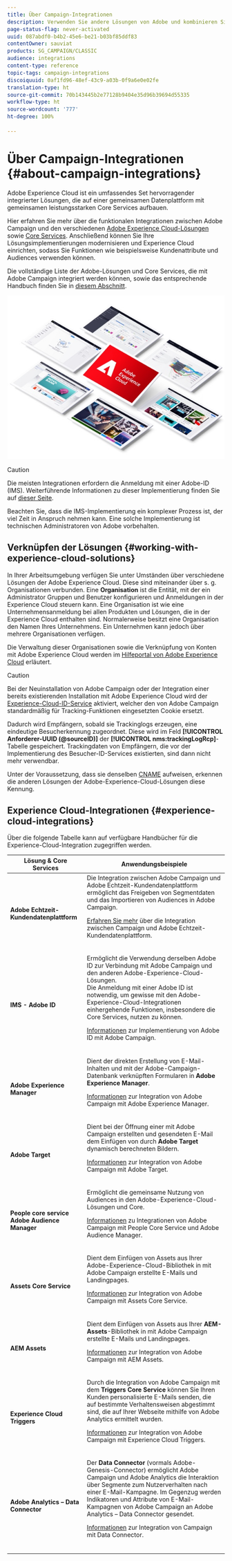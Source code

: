 ```yaml
---
title: Über Campaign-Integrationen
description: Verwenden Sie andere Lösungen von Adobe und kombinieren Sie deren verschiedenen Funktionen mit Campaign.
page-status-flag: never-activated
uuid: 087abdf0-b4b2-45e6-be21-b03bf85ddf83
contentOwner: sauviat
products: SG_CAMPAIGN/CLASSIC
audience: integrations
content-type: reference
topic-tags: campaign-integrations
discoiquuid: 0af1fd96-48ef-43c9-a03b-0f9a6e0e02fe
translation-type: ht
source-git-commit: 70b143445b2e77128b9404e35d96b39694d55335
workflow-type: ht
source-wordcount: '777'
ht-degree: 100%

---
```



# Über Campaign-Integrationen {#about-campaign-integrations}

Adobe Experience Cloud ist ein umfassendes Set hervorragender integrierter Lösungen, die auf einer gemeinsamen Datenplattform mit gemeinsamen leistungsstarken Core Services aufbauen.

Hier erfahren Sie mehr über die funktionalen Integrationen zwischen Adobe Campaign und den verschiedenen [Adobe Experience Cloud-Lösungen](https://docs.adobe.com/content/help/de-DE/core-services/interface/marketing-cloud-integrations.html) sowie [Core Services](https://docs.adobe.com/content/help/de-DE/core-services/interface/about-core-services/core-services.html). Anschließend können Sie Ihre Lösungsimplementierungen modernisieren und Experience Cloud einrichten, sodass Sie Funktionen wie beispielsweise Kundenattribute und Audiences verwenden können.

Die vollständige Liste der Adobe-Lösungen und Core Services, die mit Adobe Campaign integriert werden können, sowie das entsprechende Handbuch finden Sie in [diesem Abschnitt](#experience-cloud-integrations).

![](assets/ExCloud-solutions.png)


>[!CAUTION]
>
>Die meisten Integrationen erfordern die Anmeldung mit einer Adobe-ID (IMS). Weiterführende Informationen zu dieser Implementierung finden Sie auf [dieser Seite](../../integrations/using/about-adobe-id.md).
>
>Beachten Sie, dass die IMS-Implementierung ein komplexer Prozess ist, der viel Zeit in Anspruch nehmen kann. Eine solche Implementierung ist technischen Administratoren von Adobe vorbehalten.

## Verknüpfen der Lösungen {#working-with-experience-cloud-solutions}

In Ihrer Arbeitsumgebung verfügen Sie unter Umständen über verschiedene Lösungen der Adobe Experience Cloud. Diese sind miteinander über s. g. Organisationen verbunden. Eine **Organisation** ist die Entität, mit der ein Administrator Gruppen und Benutzer konfigurieren und Anmeldungen in der Experience Cloud steuern kann. Eine Organisation ist wie eine Unternehmensanmeldung bei allen Produkten und Lösungen, die in der Experience Cloud enthalten sind. Normalerweise besitzt eine Organisation den Namen Ihres Unternehmens. Ein Unternehmen kann jedoch über mehrere Organisationen verfügen.

Die Verwaltung dieser Organisationen sowie die Verknüpfung von Konten mit Adobe Experience Cloud werden im [Hilfeportal von Adobe Experience Cloud](https://docs.adobe.com/content/help/de-DE/core-services/interface/manage-users-and-products/organizations.html) erläutert.

>[!CAUTION]
>
>Bei der Neuinstallation von Adobe Campaign oder der Integration einer bereits existierenden Installation mit Adobe Experience Cloud wird der [Experience-Cloud-ID-Service](https://docs.adobe.com/content/help/de-DE/id-service/using/home.html) aktiviert, welcher den von Adobe Campaign standardmäßig für Tracking-Funktionen eingesetzten Cookie ersetzt.
>
>Dadurch wird Empfängern, sobald sie Trackinglogs erzeugen, eine eindeutige Besucherkennung zugeordnet. Diese wird im Feld **[!UICONTROL Anforderer-UUID (@sourceID)]** der **[!UICONTROL nms:trackingLogRcp]**-Tabelle gespeichert. Trackingdaten von Empfängern, die vor der Implementierung des Besucher-ID-Services existierten, sind dann nicht mehr verwendbar.
>
>Unter der Voraussetzung, dass sie denselben [CNAME](https://docs.adobe.com/content/help/de-DE/id-service/using/reference/analytics-reference/cname.html) aufweisen, erkennen die anderen Lösungen der Adobe-Experience-Cloud-Lösungen diese Kennung.

## Experience Cloud-Integrationen {#experience-cloud-integrations}

Über die folgende Tabelle kann auf verfügbare Handbücher für die Experience-Cloud-Integration zugegriffen werden.

<table> 
 <thead> 
  <tr> 
   <th> Lösung &amp; Core Services<br /> </th> 
   <th> Anwendungsbeispiele<br /> </th> 
  </tr> 
 </thead> 
 <tbody> 
  <tr> 
   <td> <strong>Adobe Echtzeit-Kundendatenplattform</strong><br /> </td> 
   <td> Die Integration zwischen Adobe Campaign und Adobe Echtzeit-Kundendatenplattform ermöglicht das Freigeben von Segmentdaten und das Importieren von Audiences in Adobe Campaign.<br /> <p><a href="https://docs.adobe.com/content/help/de-DE/experience-platform/rtcdp/destinations/destinations-cat/adobe-destinations/adobe-campaign-destination.html">Erfahren Sie mehr</a> über die Integration zwischen Campaign und Adobe Echtzeit-Kundendatenplattform.</p><br /> </td> 
  </tr> 
  <tr> 
   <td> <strong>IMS - Adobe ID</strong><br /> </td> 
   <td> Ermöglicht die Verwendung derselben Adobe ID zur Verbindung mit Adobe Campaign und den anderen Adobe-Experience-Cloud-Lösungen.<br /> Die Anmeldung mit einer Adobe ID ist notwendig, um gewisse mit den Adobe-Experience-Cloud-Integrationen einhergehende Funktionen, insbesondere die Core Services, nutzen zu können.<br /> <p><a href="../../integrations/using/about-adobe-id.md">Informationen</a> zur Implementierung von Adobe ID mit Adobe Campaign.</p><br /> </td> 
  </tr> 
  <tr> 
   <td> <strong>Adobe Experience Manager</strong><br /> </td> 
   <td> Dient der direkten Erstellung von E-Mail-Inhalten und mit der Adobe-Campaign-Datenbank verknüpften Formularen in <strong>Adobe Experience Manager</strong>.<br /> <p><a href="../../integrations/using/about-adobe-experience-manager.md">Informationen</a> zur Integration von Adobe Campaign mit Adobe Experience Manager.</p><br /> </td> 
  </tr> 
  <tr> 
   <td> <strong>Adobe Target</strong><br /> </td> 
   <td> Dient bei der Öffnung einer mit Adobe Campaign erstellten und gesendeten E-Mail dem Einfügen von durch <strong>Adobe Target</strong> dynamisch berechneten Bildern.<br /> <p><a href="../../integrations/using/integrating-with-adobe-target.md">Informationen</a> zur Integration von Adobe Campaign mit Adobe Target.</p><br /> </td> 
  </tr> 
  <tr> 
   <td> <strong>People core service</strong><br /> <strong>Adobe Audience Manager</strong><br /> </td> 
   <td> Ermöglicht die gemeinsame Nutzung von Audiences in den Adobe-Experience-Cloud-Lösungen und Core.<br /> <p><a href="../../integrations/using/sharing-audiences-with-adobe-experience-cloud.md">Informationen</a> zu Integrationen von Adobe Campaign mit People Core Service und Adobe Audience Manager.</p><br /> </td> 
  </tr> 
  <tr> 
   <td> <strong>Assets Core Service</strong><br /> </td> 
   <td> Dient dem Einfügen von Assets aus Ihrer Adobe-Experience-Cloud-Bibliothek in mit Adobe Campaign erstellte E-Mails und Landingpages.<br /> <p><a href="../../integrations/using/configuring-access-to-assets.md#integrating-with-experience-cloud-assets">Informationen</a> zur Integration von Adobe Campaign mit Assets Core Service.</p><br /> </td> 
  </tr> 
  <tr> 
   <td> <strong>AEM Assets</strong><br /> </td> 
   <td> Dient dem Einfügen von Assets aus Ihrer <strong>AEM-Assets</strong>-Bibliothek in mit Adobe Campaign erstellte E-Mails und Landingpages.<br /> <p><a href="../../integrations/using/configuring-access-to-assets.md#integrating-with-aem-assets">Informationen</a> zur Integration von Adobe Campaign mit AEM Assets.</p><br /> </td> 
  </tr> 
  <tr> 
   <td> <strong>Experience Cloud Triggers</strong><br /> </td> 
   <td> Durch die Integration von Adobe Campaign mit dem <strong>Triggers Core Service</strong> können Sie Ihren Kunden personalisierte E-Mails senden, die auf bestimmte Verhaltensweisen abgestimmt sind, die auf Ihrer Webseite mithilfe von Adobe Analytics ermittelt wurden.<br /> <p><a href="https://helpx.adobe.com/de/campaign/kb/triggers-and-campaign.html">Informationen</a> zur Integration von Adobe Campaign mit Experience Cloud Triggers.</p><br /> </td> 
  </tr> 
  <tr> 
   <td> <strong>Adobe Analytics – Data Connector</strong><br /> </td> 
   <td> Der <strong>Data Connector</strong> (vormals Adobe-Genesis-Connector) ermöglicht Adobe Campaign und Adobe Analytics die Interaktion über Segmente zum Nutzerverhalten nach einer E-Mail-Kampagne. Im Gegenzug werden Indikatoren und Attribute von E-Mail-Kampagnen von Adobe Campaign an Adobe Analytics – Data Connector gesendet.<br /> <p><a href="../../platform/using/adobe-analytics-data-connector.md">Informationen</a> zur Integration von Campaign mit Data Connector.</p><br /> </td> 
  </tr> 
 </tbody> 
</table>

